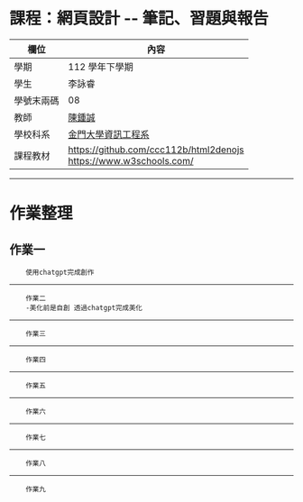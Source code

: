 # 課程：網頁設計 -- 筆記、習題與報告

欄位 | 內容
-----|--------
學期 | 112 學年下學期
學生 |  李詠睿
學號末兩碼 | 08
教師 | [陳鍾誠](https://www.nqu.edu.tw/educsie/index.php?act=blog&code=list&ids=4)
學校科系 | [金門大學資訊工程系](https://www.nqu.edu.tw/educsie/index.php)
課程教材 | https://github.com/ccc112b/html2denojs <br/> https://www.w3schools.com/
----------
# 作業整理
## 作業一 
        使用chatgpt完成創作
----------
        作業二 
        -美化前是自創 透過chatgpt完成美化
----------
        作業三
----------
        作業四
----------
        作業五
----------
        作業六
----------
        作業七
----------
        作業八
----------
        作業九